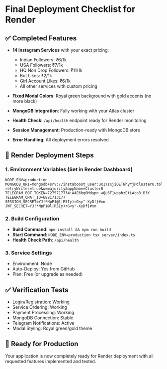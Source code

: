 # Final Deployment Checklist for Render

## ✅ Completed Features
- **14 Instagram Services** with your exact pricing:
  - Indian Followers: ₹6/1k
  - USA Followers: ₹7/1k  
  - HQ Non Drop Followers: ₹11/1k
  - Bot Likes: ₹2/1k
  - Girl Account Likes: ₹6/1k
  - All other services with custom pricing

- **Fixed Modal Colors**: Royal green background with gold accents (no more black)
- **MongoDB Integration**: Fully working with your Atlas cluster
- **Health Check**: `/api/health` endpoint ready for Render monitoring
- **Session Management**: Production-ready with MongoDB store
- **Error Handling**: All deployment errors resolved

## 🚀 Render Deployment Steps

### 1. Environment Variables (Set in Render Dashboard)
```
NODE_ENV=production
MONGODB_URI=mongodb+srv://instaboost_user:uX1YzKjiOETNhyYj@cluster0.tolxjiz.mongodb.net/instaboost?retryWrites=true&w=majority&appName=Cluster0
TELEGRAM_BOT_TOKEN=7275717734:AAE6bq0Mdypn_wQL6F1wpphzEtLAco3_B3Y
TELEGRAM_CHAT_ID=6881713177
SESSION_SECRET=YJ!*NpP1@l|R5Iy)rG<y"-XyDf}#xn
JWT_SECRET=YJ!*NpP1@l|R5Iy)rG<y"-XyDf}#xn
```

### 2. Build Configuration
- **Build Command**: `npm install && npm run build`
- **Start Command**: `NODE_ENV=production tsx server/index.ts`
- **Health Check Path**: `/api/health`

### 3. Service Settings
- Environment: Node
- Auto-Deploy: Yes from GitHub
- Plan: Free (or upgrade as needed)

## ✅ Verification Tests
- Login/Registration: Working
- Service Ordering: Working  
- Payment Processing: Working
- MongoDB Connection: Stable
- Telegram Notifications: Active
- Modal Styling: Royal green/gold theme

## 🎯 Ready for Production
Your application is now completely ready for Render deployment with all requested features implemented and tested.